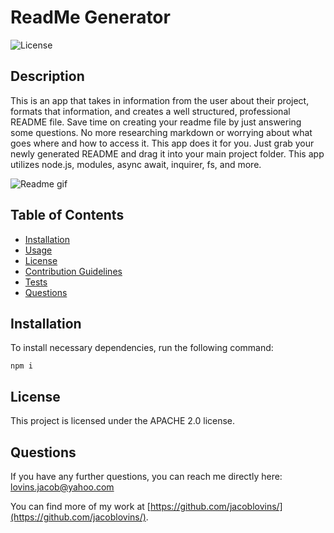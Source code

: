 # ReadMe Generator
      
    
![License](https://img.shields.io/badge/License-APACHE%202.0-blue.svg)

## Description

This is an app that takes in information from the user about their project, formats that information, and creates a well structured, professional README file. Save time on creating your readme file by just answering some questions. No more researching markdown or worrying about what goes where and how to access it. This app does it for you. Just grab your newly generated README and drag it into your main project folder. This app utilizes node.js, modules, async await, inquirer, fs, and more. 


​![Readme gif](readme4.gif)


## Table of Contents

* [Installation](#installation)
* [Usage](#usage)
* [License](#license)
* [Contribution Guidelines](#contribution-guidelines)
* [Tests](#tests)
* [Questions](#questions)




## Installation

To install necessary dependencies, run the following command:

``` npm i ```



## License

This project is licensed under the APACHE 2.0 license.


## Questions

If you have any further questions, you can reach me directly here: lovins.jacob@yahoo.com

You can find more of my work at [https://github.com/jacoblovins/](https://github.com/jacoblovins/).